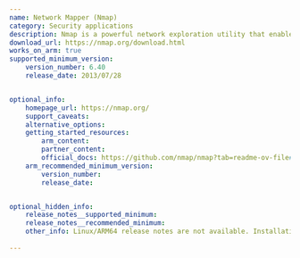 ```yaml
---
name: Network Mapper (Nmap)
category: Security applications
description: Nmap is a powerful network exploration utility that enables the detection of live hosts, open ports, and operational services within a network, making it an indispensable tool for network reconnaissance and vulnerability assessment
download_url: https://nmap.org/download.html
works_on_arm: true
supported_minimum_version:
    version_number: 6.40
    release_date: 2013/07/28


optional_info:
    homepage_url: https://nmap.org/
    support_caveats:
    alternative_options:
    getting_started_resources:
        arm_content: 
        partner_content: 
        official_docs: https://github.com/nmap/nmap?tab=readme-ov-file#installing
    arm_recommended_minimum_version:
        version_number: 
        release_date:


optional_hidden_info:
    release_notes__supported_minimum: 
    release_notes__recommended_minimum:
    other_info: Linux/ARM64 release notes are not available. Installation and Testing were done using "apt-get install nmap". The minimum version of nmap 6.40 corresponds to ubuntu:14.04 and 7.80 to ubuntu:22.04.
 
---
```

